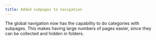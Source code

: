 ```yaml
---
title: Added subpages to navigation
---
```

The global navigation now has the capability to do categories with subpages. This makes having large numbers of pages easier, since they can be collected and hidden in folders.